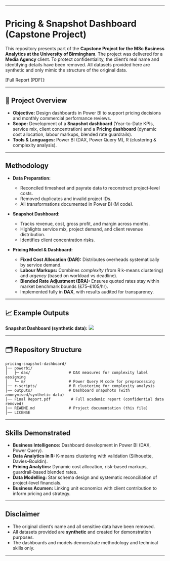 
---

#  Pricing & Snapshot Dashboard (Capstone Project)

This repository presents part of the **Capstone Project for the MSc Business Analytics at the University of Birmingham**.
The project was delivered for a **Media Agency** client. To protect confidentiality, the client’s real name and identifying details have been removed. All datasets provided here are synthetic and only mimic the structure of the original data.

 [Full Report (PDF)]: 

---

## 🎯 Project Overview

* **Objective:** Design dashboards in Power BI to support pricing decisions and monthly commercial performance reviews.
* **Scope:** Development of a **Snapshot dashboard** (Year-to-Date KPIs, service mix, client concentration) and a **Pricing dashboard** (dynamic cost allocation, labour markups, blended rate guardrails).
* **Tools & Languages:** Power BI (DAX, Power Query M), R (clustering & complexity analysis).

---

##  Methodology

* **Data Preparation:**

  * Reconciled timesheet and payrate data to reconstruct project-level costs.
  * Removed duplicates and invalid project IDs.
  * All transformations documented in Power BI (M code).

* **Snapshot Dashboard:**

  * Tracks revenue, cost, gross profit, and margin across months.
  * Highlights service mix, project demand, and client revenue distribution.
  * Identifies client concentration risks.

* **Pricing Model & Dashboard:**

  * **Fixed Cost Allocation (DAR):** Distributes overheads systematically by service demand.
  * **Labour Markups:** Combines *complexity* (from R k-means clustering) and *urgency* (based on workload vs deadline).
  * **Blended Rate Adjustment (BRA):** Ensures quoted rates stay within market benchmark bounds (£75–£105/hr).
  * Implemented fully in **DAX**, with results audited for transparency.

---

## 📈 Example Outputs

**Snapshot Dashboard (synthetic data):**
![](outputs/Snapshot%20Dashboard.png)

---

## 🗂 Repository Structure

```
pricing-snapshot-dashboard/
│── powerbi/
│   ├─ dax/                 # DAX measures for complexity label assigning
│   └─ m/                   # Power Query M code for preprocessing
│── r-scripts/              # R clustering for complexity analysis
│── outputs/                # Dashboard snapshots (with anonymised/synthetic data)
│── Final Report.pdf         # Full academic report (confidential data removed)
│── README.md               # Project documentation (this file)
│── LICENSE
```

---

##  Skills Demonstrated

* **Business Intelligence:** Dashboard development in Power BI (DAX, Power Query).
* **Data Analytics in R:** K-means clustering with validation (Silhouette, Davies–Bouldin).
* **Pricing Analytics:** Dynamic cost allocation, risk-based markups, guardrail-based blended rates.
* **Data Modelling:** Star schema design and systematic reconciliation of project-level financials.
* **Business Acumen:** Linking unit economics with client contribution to inform pricing and strategy.

---

##  Disclaimer

* The original client’s name and all sensitive data have been removed.
* All datasets provided are **synthetic** and created for demonstration purposes.
* The dashboards and models demonstrate methodology and technical skills only.

---


